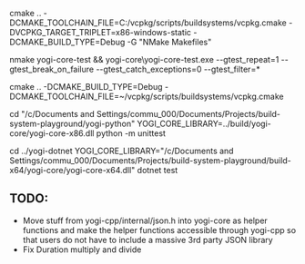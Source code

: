 cmake .. -DCMAKE_TOOLCHAIN_FILE=C:/vcpkg/scripts/buildsystems/vcpkg.cmake -DVCPKG_TARGET_TRIPLET=x86-windows-static -DCMAKE_BUILD_TYPE=Debug -G "NMake Makefiles"

nmake yogi-core-test && yogi-core\yogi-core-test.exe --gtest_repeat=1 --gtest_break_on_failure --gtest_catch_exceptions=0 --gtest_filter=*

cmake .. -DCMAKE_BUILD_TYPE=Debug  -DCMAKE_TOOLCHAIN_FILE=~/vcpkg/scripts/buildsystems/vcpkg.cmake

cd "/c/Documents and Settings/commu_000/Documents/Projects/build-system-playground/yogi-python"
YOGI_CORE_LIBRARY=../build/yogi-core/yogi-core-x86.dll python -m unittest

cd ../yogi-dotnet
YOGI_CORE_LIBRARY="/c/Documents and Settings/commu_000/Documents/Projects/build-system-playground/build-x64/yogi-core/yogi-core-x64.dll" dotnet test



TODO:
--------------------------------------------------
* Move stuff from yogi-cpp/internal/json.h into yogi-core as helper functions
  and make the helper functions accessible through yogi-cpp so that users do
  not have to include a massive 3rd party JSON library
* Fix Duration multiply and divide
